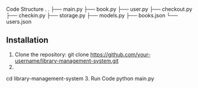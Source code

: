 
Code Structure 
.
.
├── main.py
├── book.py
├── user.py
├── checkout.py
├── checkin.py
├── storage.py
├── models.py
├── books.json
└── users.json

## Installation
1. Clone the repository:
  git clone https://github.com/your-username/library-management-system.git
2.
  cd library-management-system
3. Run Code
  python main.py
